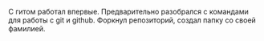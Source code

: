 С гитом работал впервые. Предварительно разобрался с командами для работы с git и github. Форкнул репозиторий, создал папку со своей фамилией.
